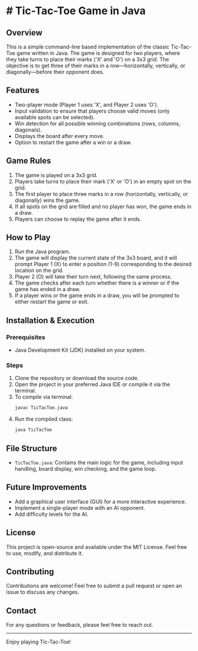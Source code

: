 # # Tic-Tac-Toe Game in Java

## Overview
This is a simple command-line based implementation of the classic Tic-Tac-Toe game written in Java. The game is designed for two players, where they take turns to place their marks ('X' and 'O') on a 3x3 grid. The objective is to get three of their marks in a row—horizontally, vertically, or diagonally—before their opponent does.

## Features
- Two-player mode (Player 1 uses 'X', and Player 2 uses 'O').
- Input validation to ensure that players choose valid moves (only available spots can be selected).
- Win detection for all possible winning combinations (rows, columns, diagonals).
- Displays the board after every move.
- Option to restart the game after a win or a draw.

## Game Rules
1. The game is played on a 3x3 grid.
2. Players take turns to place their mark ('X' or 'O') in an empty spot on the grid.
3. The first player to place three marks in a row (horizontally, vertically, or diagonally) wins the game.
4. If all spots on the grid are filled and no player has won, the game ends in a draw.
5. Players can choose to replay the game after it ends.

## How to Play
1. Run the Java program.
2. The game will display the current state of the 3x3 board, and it will prompt Player 1 (X) to enter a position (1-9) corresponding to the desired location on the grid.
3. Player 2 (O) will take their turn next, following the same process.
4. The game checks after each turn whether there is a winner or if the game has ended in a draw.
5. If a player wins or the game ends in a draw, you will be prompted to either restart the game or exit.

## Installation & Execution
### Prerequisites
- Java Development Kit (JDK) installed on your system.

### Steps
1. Clone the repository or download the source code.
2. Open the project in your preferred Java IDE or compile it via the terminal.
3. To compile via terminal:
   ```bash
   javac TicTacToe.java
   ```
4. Run the compiled class:
   ```bash
   java TicTacToe
   ```

## File Structure
- `TicTacToe.java`: Contains the main logic for the game, including input handling, board display, win checking, and the game loop.

## Future Improvements
- Add a graphical user interface (GUI) for a more interactive experience.
- Implement a single-player mode with an AI opponent.
- Add difficulty levels for the AI.

## License
This project is open-source and available under the MIT License. Feel free to use, modify, and distribute it.

## Contributing
Contributions are welcome! Feel free to submit a pull request or open an issue to discuss any changes.

## Contact
For any questions or feedback, please feel free to reach out.

---

Enjoy playing Tic-Tac-Toe!
